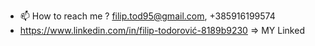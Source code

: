 - 📫 How to reach me ? filip.tod95@gmail.com, +385916199574
- https://www.linkedin.com/in/filip-todorović-8189b9230 => MY Linked 
